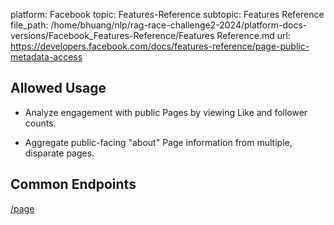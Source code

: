 platform: Facebook
topic: Features-Reference
subtopic: Features Reference
file_path: /home/bhuang/nlp/rag-race-challenge2-2024/platform-docs-versions/Facebook_Features-Reference/Features Reference.md
url: https://developers.facebook.com/docs/features-reference/page-public-metadata-access

## Allowed Usage

* Analyze engagement with public Pages by viewing Like and follower counts.
    
* Aggregate public-facing "about" Page information from multiple, disparate pages.
    

## Common Endpoints

[/page](https://developers.facebook.com/docs/graph-api/reference/page)